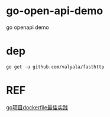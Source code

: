 # go-open-api-demo
go openapi demo

# dep
```
go get -u github.com/valyala/fasthttp
```

# REF
[go项目dockerfile最佳实践 ](https://www.cnblogs.com/baoshu/p/13399780.html)